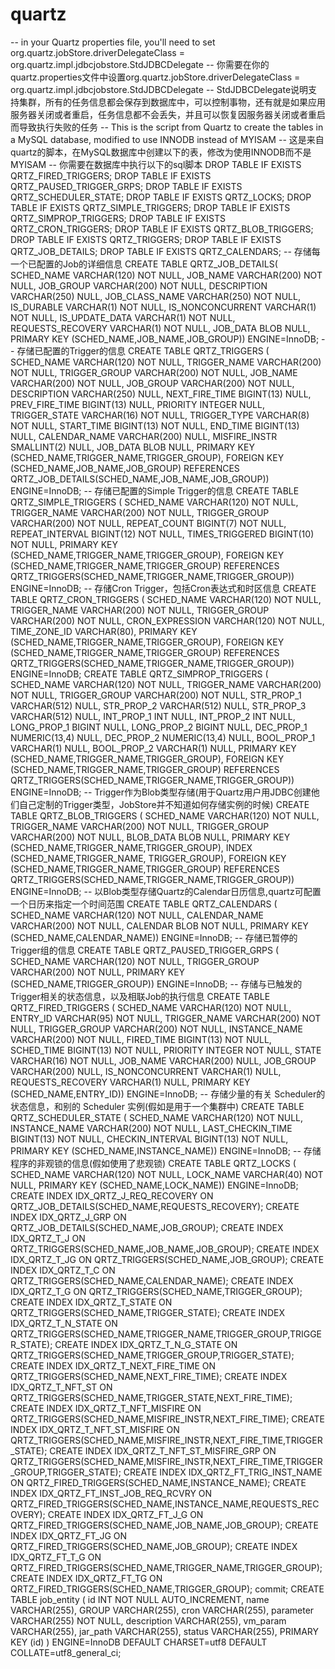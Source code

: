 # quartz
-- in your Quartz properties file, you'll need to set org.quartz.jobStore.driverDelegateClass = org.quartz.impl.jdbcjobstore.StdJDBCDelegate
-- 你需要在你的quartz.properties文件中设置org.quartz.jobStore.driverDelegateClass = org.quartz.impl.jdbcjobstore.StdJDBCDelegate
-- StdJDBCDelegate说明支持集群，所有的任务信息都会保存到数据库中，可以控制事物，还有就是如果应用服务器关闭或者重启，任务信息都不会丢失，并且可以恢复因服务器关闭或者重启而导致执行失败的任务
-- This is the script from Quartz to create the tables in a MySQL database, modified to use INNODB instead of MYISAM
-- 这是来自quartz的脚本，在MySQL数据库中创建以下的表，修改为使用INNODB而不是MYISAM
-- 你需要在数据库中执行以下的sql脚本
DROP TABLE IF EXISTS QRTZ_FIRED_TRIGGERS;
DROP TABLE IF EXISTS QRTZ_PAUSED_TRIGGER_GRPS;
DROP TABLE IF EXISTS QRTZ_SCHEDULER_STATE;
DROP TABLE IF EXISTS QRTZ_LOCKS;
DROP TABLE IF EXISTS QRTZ_SIMPLE_TRIGGERS;
DROP TABLE IF EXISTS QRTZ_SIMPROP_TRIGGERS;
DROP TABLE IF EXISTS QRTZ_CRON_TRIGGERS;
DROP TABLE IF EXISTS QRTZ_BLOB_TRIGGERS;
DROP TABLE IF EXISTS QRTZ_TRIGGERS;
DROP TABLE IF EXISTS QRTZ_JOB_DETAILS;
DROP TABLE IF EXISTS QRTZ_CALENDARS;
-- 存储每一个已配置的Job的详细信息
CREATE TABLE QRTZ_JOB_DETAILS(
SCHED_NAME VARCHAR(120) NOT NULL,
JOB_NAME VARCHAR(200) NOT NULL,
JOB_GROUP VARCHAR(200) NOT NULL,
DESCRIPTION VARCHAR(250) NULL,
JOB_CLASS_NAME VARCHAR(250) NOT NULL,
IS_DURABLE VARCHAR(1) NOT NULL,
IS_NONCONCURRENT VARCHAR(1) NOT NULL,
IS_UPDATE_DATA VARCHAR(1) NOT NULL,
REQUESTS_RECOVERY VARCHAR(1) NOT NULL,
JOB_DATA BLOB NULL,
PRIMARY KEY (SCHED_NAME,JOB_NAME,JOB_GROUP))
ENGINE=InnoDB;
-- 存储已配置的Trigger的信息
CREATE TABLE QRTZ_TRIGGERS (
SCHED_NAME VARCHAR(120) NOT NULL,
TRIGGER_NAME VARCHAR(200) NOT NULL,
TRIGGER_GROUP VARCHAR(200) NOT NULL,
JOB_NAME VARCHAR(200) NOT NULL,
JOB_GROUP VARCHAR(200) NOT NULL,
DESCRIPTION VARCHAR(250) NULL,
NEXT_FIRE_TIME BIGINT(13) NULL,
PREV_FIRE_TIME BIGINT(13) NULL,
PRIORITY INTEGER NULL,
TRIGGER_STATE VARCHAR(16) NOT NULL,
TRIGGER_TYPE VARCHAR(8) NOT NULL,
START_TIME BIGINT(13) NOT NULL,
END_TIME BIGINT(13) NULL,
CALENDAR_NAME VARCHAR(200) NULL,
MISFIRE_INSTR SMALLINT(2) NULL,
JOB_DATA BLOB NULL,
PRIMARY KEY (SCHED_NAME,TRIGGER_NAME,TRIGGER_GROUP),
FOREIGN KEY (SCHED_NAME,JOB_NAME,JOB_GROUP)
REFERENCES QRTZ_JOB_DETAILS(SCHED_NAME,JOB_NAME,JOB_GROUP))
ENGINE=InnoDB;
-- 存储已配置的Simple Trigger的信息
CREATE TABLE QRTZ_SIMPLE_TRIGGERS (
SCHED_NAME VARCHAR(120) NOT NULL,
TRIGGER_NAME VARCHAR(200) NOT NULL,
TRIGGER_GROUP VARCHAR(200) NOT NULL,
REPEAT_COUNT BIGINT(7) NOT NULL,
REPEAT_INTERVAL BIGINT(12) NOT NULL,
TIMES_TRIGGERED BIGINT(10) NOT NULL,
PRIMARY KEY (SCHED_NAME,TRIGGER_NAME,TRIGGER_GROUP),
FOREIGN KEY (SCHED_NAME,TRIGGER_NAME,TRIGGER_GROUP)
REFERENCES QRTZ_TRIGGERS(SCHED_NAME,TRIGGER_NAME,TRIGGER_GROUP))
ENGINE=InnoDB;
-- 存储Cron Trigger，包括Cron表达式和时区信息
CREATE TABLE QRTZ_CRON_TRIGGERS (
SCHED_NAME VARCHAR(120) NOT NULL,
TRIGGER_NAME VARCHAR(200) NOT NULL,
TRIGGER_GROUP VARCHAR(200) NOT NULL,
CRON_EXPRESSION VARCHAR(120) NOT NULL,
TIME_ZONE_ID VARCHAR(80),
PRIMARY KEY (SCHED_NAME,TRIGGER_NAME,TRIGGER_GROUP),
FOREIGN KEY (SCHED_NAME,TRIGGER_NAME,TRIGGER_GROUP)
REFERENCES QRTZ_TRIGGERS(SCHED_NAME,TRIGGER_NAME,TRIGGER_GROUP))
ENGINE=InnoDB;
CREATE TABLE QRTZ_SIMPROP_TRIGGERS
  (
    SCHED_NAME VARCHAR(120) NOT NULL,
    TRIGGER_NAME VARCHAR(200) NOT NULL,
    TRIGGER_GROUP VARCHAR(200) NOT NULL,
    STR_PROP_1 VARCHAR(512) NULL,
    STR_PROP_2 VARCHAR(512) NULL,
    STR_PROP_3 VARCHAR(512) NULL,
    INT_PROP_1 INT NULL,
    INT_PROP_2 INT NULL,
    LONG_PROP_1 BIGINT NULL,
    LONG_PROP_2 BIGINT NULL,
    DEC_PROP_1 NUMERIC(13,4) NULL,
    DEC_PROP_2 NUMERIC(13,4) NULL,
    BOOL_PROP_1 VARCHAR(1) NULL,
    BOOL_PROP_2 VARCHAR(1) NULL,
    PRIMARY KEY (SCHED_NAME,TRIGGER_NAME,TRIGGER_GROUP),
    FOREIGN KEY (SCHED_NAME,TRIGGER_NAME,TRIGGER_GROUP)
    REFERENCES QRTZ_TRIGGERS(SCHED_NAME,TRIGGER_NAME,TRIGGER_GROUP))
ENGINE=InnoDB;
--  Trigger作为Blob类型存储(用于Quartz用户用JDBC创建他们自己定制的Trigger类型，JobStore并不知道如何存储实例的时候)
CREATE TABLE QRTZ_BLOB_TRIGGERS (
SCHED_NAME VARCHAR(120) NOT NULL,
TRIGGER_NAME VARCHAR(200) NOT NULL,
TRIGGER_GROUP VARCHAR(200) NOT NULL,
BLOB_DATA BLOB NULL,
PRIMARY KEY (SCHED_NAME,TRIGGER_NAME,TRIGGER_GROUP),
INDEX (SCHED_NAME,TRIGGER_NAME, TRIGGER_GROUP),
FOREIGN KEY (SCHED_NAME,TRIGGER_NAME,TRIGGER_GROUP)
REFERENCES QRTZ_TRIGGERS(SCHED_NAME,TRIGGER_NAME,TRIGGER_GROUP))
ENGINE=InnoDB;
-- 以Blob类型存储Quartz的Calendar日历信息,quartz可配置一个日历来指定一个时间范围
CREATE TABLE QRTZ_CALENDARS (
SCHED_NAME VARCHAR(120) NOT NULL,
CALENDAR_NAME VARCHAR(200) NOT NULL,
CALENDAR BLOB NOT NULL,
PRIMARY KEY (SCHED_NAME,CALENDAR_NAME))
ENGINE=InnoDB;
-- 存储已暂停的Trigger组的信息
CREATE TABLE QRTZ_PAUSED_TRIGGER_GRPS (
SCHED_NAME VARCHAR(120) NOT NULL,
TRIGGER_GROUP VARCHAR(200) NOT NULL,
PRIMARY KEY (SCHED_NAME,TRIGGER_GROUP))
ENGINE=InnoDB;
-- 存储与已触发的Trigger相关的状态信息，以及相联Job的执行信息
CREATE TABLE QRTZ_FIRED_TRIGGERS (
SCHED_NAME VARCHAR(120) NOT NULL,
ENTRY_ID VARCHAR(95) NOT NULL,
TRIGGER_NAME VARCHAR(200) NOT NULL,
TRIGGER_GROUP VARCHAR(200) NOT NULL,
INSTANCE_NAME VARCHAR(200) NOT NULL,
FIRED_TIME BIGINT(13) NOT NULL,
SCHED_TIME BIGINT(13) NOT NULL,
PRIORITY INTEGER NOT NULL,
STATE VARCHAR(16) NOT NULL,
JOB_NAME VARCHAR(200) NULL,
JOB_GROUP VARCHAR(200) NULL,
IS_NONCONCURRENT VARCHAR(1) NULL,
REQUESTS_RECOVERY VARCHAR(1) NULL,
PRIMARY KEY (SCHED_NAME,ENTRY_ID))
ENGINE=InnoDB;
-- 存储少量的有关 Scheduler的状态信息，和别的 Scheduler 实例(假如是用于一个集群中)
CREATE TABLE QRTZ_SCHEDULER_STATE (
SCHED_NAME VARCHAR(120) NOT NULL,
INSTANCE_NAME VARCHAR(200) NOT NULL,
LAST_CHECKIN_TIME BIGINT(13) NOT NULL,
CHECKIN_INTERVAL BIGINT(13) NOT NULL,
PRIMARY KEY (SCHED_NAME,INSTANCE_NAME))
ENGINE=InnoDB;
-- 存储程序的非观锁的信息(假如使用了悲观锁)
CREATE TABLE QRTZ_LOCKS (
SCHED_NAME VARCHAR(120) NOT NULL,
LOCK_NAME VARCHAR(40) NOT NULL,
PRIMARY KEY (SCHED_NAME,LOCK_NAME))
ENGINE=InnoDB;
CREATE INDEX IDX_QRTZ_J_REQ_RECOVERY ON QRTZ_JOB_DETAILS(SCHED_NAME,REQUESTS_RECOVERY);
CREATE INDEX IDX_QRTZ_J_GRP ON QRTZ_JOB_DETAILS(SCHED_NAME,JOB_GROUP);
CREATE INDEX IDX_QRTZ_T_J ON QRTZ_TRIGGERS(SCHED_NAME,JOB_NAME,JOB_GROUP);
CREATE INDEX IDX_QRTZ_T_JG ON QRTZ_TRIGGERS(SCHED_NAME,JOB_GROUP);
CREATE INDEX IDX_QRTZ_T_C ON QRTZ_TRIGGERS(SCHED_NAME,CALENDAR_NAME);
CREATE INDEX IDX_QRTZ_T_G ON QRTZ_TRIGGERS(SCHED_NAME,TRIGGER_GROUP);
CREATE INDEX IDX_QRTZ_T_STATE ON QRTZ_TRIGGERS(SCHED_NAME,TRIGGER_STATE);
CREATE INDEX IDX_QRTZ_T_N_STATE ON QRTZ_TRIGGERS(SCHED_NAME,TRIGGER_NAME,TRIGGER_GROUP,TRIGGER_STATE);
CREATE INDEX IDX_QRTZ_T_N_G_STATE ON QRTZ_TRIGGERS(SCHED_NAME,TRIGGER_GROUP,TRIGGER_STATE);
CREATE INDEX IDX_QRTZ_T_NEXT_FIRE_TIME ON QRTZ_TRIGGERS(SCHED_NAME,NEXT_FIRE_TIME);
CREATE INDEX IDX_QRTZ_T_NFT_ST ON QRTZ_TRIGGERS(SCHED_NAME,TRIGGER_STATE,NEXT_FIRE_TIME);
CREATE INDEX IDX_QRTZ_T_NFT_MISFIRE ON QRTZ_TRIGGERS(SCHED_NAME,MISFIRE_INSTR,NEXT_FIRE_TIME);
CREATE INDEX IDX_QRTZ_T_NFT_ST_MISFIRE ON QRTZ_TRIGGERS(SCHED_NAME,MISFIRE_INSTR,NEXT_FIRE_TIME,TRIGGER_STATE);
CREATE INDEX IDX_QRTZ_T_NFT_ST_MISFIRE_GRP ON QRTZ_TRIGGERS(SCHED_NAME,MISFIRE_INSTR,NEXT_FIRE_TIME,TRIGGER_GROUP,TRIGGER_STATE);
CREATE INDEX IDX_QRTZ_FT_TRIG_INST_NAME ON QRTZ_FIRED_TRIGGERS(SCHED_NAME,INSTANCE_NAME);
CREATE INDEX IDX_QRTZ_FT_INST_JOB_REQ_RCVRY ON QRTZ_FIRED_TRIGGERS(SCHED_NAME,INSTANCE_NAME,REQUESTS_RECOVERY);
CREATE INDEX IDX_QRTZ_FT_J_G ON QRTZ_FIRED_TRIGGERS(SCHED_NAME,JOB_NAME,JOB_GROUP);
CREATE INDEX IDX_QRTZ_FT_JG ON QRTZ_FIRED_TRIGGERS(SCHED_NAME,JOB_GROUP);
CREATE INDEX IDX_QRTZ_FT_T_G ON QRTZ_FIRED_TRIGGERS(SCHED_NAME,TRIGGER_NAME,TRIGGER_GROUP);
CREATE INDEX IDX_QRTZ_FT_TG ON QRTZ_FIRED_TRIGGERS(SCHED_NAME,TRIGGER_GROUP);
commit;
CREATE TABLE
    job_entity
    (
        id INT NOT NULL AUTO_INCREMENT,
        name VARCHAR(255),
        GROUP VARCHAR(255),
        cron VARCHAR(255),
        parameter VARCHAR(255) NOT NULL,
        description VARCHAR(255),
        vm_param VARCHAR(255),
        jar_path VARCHAR(255),
        status VARCHAR(255),
        PRIMARY KEY (id)
    )
    ENGINE=InnoDB DEFAULT CHARSET=utf8 DEFAULT COLLATE=utf8_general_ci;
